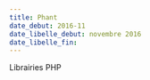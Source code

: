 ```yaml
---
title: Phant
date_debut: 2016-11
date_libelle_debut: novembre 2016
date_libelle_fin: 
---
```


Librairies PHP